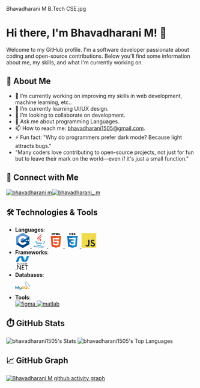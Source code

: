 Bhavadharani M B.Tech CSE.jpg
# Hi there, I'm Bhavadharani M! 👋

Welcome to my GitHub profile. I'm a software developer passionate about coding and open-source contributions. Below you'll find some information about me, my skills, and what I'm currently working on.

## 🚀 About Me

- 🔭 I’m currently working on improving my skills in web development, machine learning, etc..
- 🌱 I’m currently learning UI/UX design.
- 👯 I’m looking to collaborate on development.
- 💬 Ask me about programming Languages.
- 📫 How to reach me: bhavadharani1505@gmail.com.
- ⚡ Fun fact: "Why do programmers prefer dark mode? Because light attracts bugs."
- "Many coders love contributing to open-source projects, not just for fun but to leave their mark on the world—even if it's just a small function."

## 🔗 Connect with Me

<a href="https://www.linkedin.com/in/bhavadharani-m-a27233284" target="blank"><img align="center" src="https://raw.githubusercontent.com/rahuldkjain/github-profile-readme-generator/master/src/images/icons/Social/linked-in-alt.svg" alt="bhavadharani m" height="30" width="40" /></a><a href="https://instagram.com/bhavadharani_.m" target="blank"><img align="center" src="https://raw.githubusercontent.com/rahuldkjain/github-profile-readme-generator/master/src/images/icons/Social/instagram.svg" alt="bhavadharani_.m" height="30" width="40" /></a>

## 🛠️ Technologies & Tools

- **Languages**:<br>
   <a href="https://www.w3schools.com/cpp/" target="_blank" rel="noreferrer"> <img src="https://raw.githubusercontent.com/devicons/devicon/master/icons/cplusplus/cplusplus-original.svg" alt="cplusplus" width="40" height="40"/> </a><a href="https://www.java.com" target="_blank" rel="noreferrer"> <img src="https://raw.githubusercontent.com/devicons/devicon/master/icons/java/java-original.svg" alt="java" width="40" height="40"/> </a> <a href="https://www.w3.org/html/" target="_blank" rel="noreferrer"> <img src="https://raw.githubusercontent.com/devicons/devicon/master/icons/html5/html5-original-wordmark.svg" alt="html5" width="40" height="40"/> </a> <a href="https://www.w3schools.com/css/" target="_blank" rel="noreferrer"> <img src="https://raw.githubusercontent.com/devicons/devicon/master/icons/css3/css3-original-wordmark.svg" alt="css3" width="40" height="40"/> </a><a href="https://developer.mozilla.org/en-US/docs/Web/JavaScript" target="_blank" rel="noreferrer"> <img src="https://raw.githubusercontent.com/devicons/devicon/master/icons/javascript/javascript-original.svg" alt="javascript" width="40" height="40"/> </a>
- **Frameworks**: <br>
  <a href="https://dotnet.microsoft.com/" target="_blank" rel="noreferrer"> <img src="https://raw.githubusercontent.com/devicons/devicon/master/icons/dot-net/dot-net-original-wordmark.svg" alt="dotnet" width="40" height="40"/> </a>
- **Databases**:<br>
  <a href="https://www.mysql.com/" target="_blank" rel="noreferrer"> <img src="https://raw.githubusercontent.com/devicons/devicon/master/icons/mysql/mysql-original-wordmark.svg" alt="mysql" width="40" height="40"/> </a>
- **Tools**: <br>
 <a href="https://www.figma.com/" target="_blank" rel="noreferrer"> <img src="https://www.vectorlogo.zone/logos/figma/figma-icon.svg" alt="figma" width="40" height="40"/> </a><a href="https://www.mathworks.com/" target="_blank" rel="noreferrer"> <img src="https://upload.wikimedia.org/wikipedia/commons/2/21/Matlab_Logo.png" alt="matlab" width="40" height="40"/> </a>

## ⏱️ GitHub Stats

![bhavadharani1505's Stats](https://github-readme-stats.vercel.app/api?username=bhavadharani1505&theme=tokyonight&show_icons=true&hide_border=false&count_private=true)
![bhavadharani1505's Top Languages](https://github-readme-stats.vercel.app/api/top-langs/?username=bhavadharani1505&theme=tokyonight&show_icons=true&hide_border=false&layout=compact)

## 📈 GitHub Graph
[![Bhavadharani M github activity graph](https://github-readme-activity-graph.vercel.app/graph?username=bhavadharani1505&bg_color=ffcfe9&color=9e4c98&line=9e4c98&point=403d3d&area=true&hide_border=true)](https://github.com/ashutosh00710/github-readme-activity-graph)


